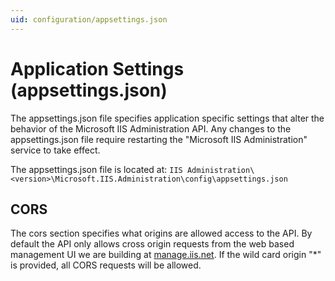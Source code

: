 ```yaml
---
uid: configuration/appsettings.json
---
```


# Application Settings (appsettings.json)

The appsettings.json file specifies application specific settings that alter the behavior of the Microsoft IIS Administration API. Any changes to the appsettings.json file require restarting the "Microsoft IIS Administration" service to take effect.

The appsettings.json file is located at: 
`IIS Administration\<version>\Microsoft.IIS.Administration\config\appsettings.json`

## CORS

The cors section specifies what origins are allowed access to the API. By default the API only allows cross origin requests from the web based management UI we are building at [manage.iis.net](https://manage.iis.net). If the wild card origin "*" is provided, all CORS requests will be allowed.